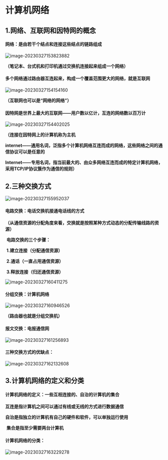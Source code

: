 # 计算机网络

## 1.网络、互联网和因特网的概念

#### 网络：是由若干个结点和连接这些结点的链路组成

![image-20230327153823882](C:\Users\Admin\AppData\Roaming\Typora\typora-user-images\image-20230327153823882.png)

**（笔记本、台式机和打印机通过交换机连接起来组成一个网络）**



#### 多个网络通过路由器互连起来，构成一个覆盖范围更大的网络，就是互联网

![image-20230327154154160](C:\Users\Admin\AppData\Roaming\Typora\typora-user-images\image-20230327154154160.png)

**（互联网也可以是“网络的网络”）**



#### 因特网是世界上最大的互联网——用户数以亿计，互连的网络数以百万计

![image-20230327154402025](C:\Users\Admin\AppData\Roaming\Typora\typora-user-images\image-20230327154402025.png)

**（连接在因特网上的计算机称为主机**

​	**internet——通用名词，泛指多个计算机网络互连而成的网络，这些网络之间的通信协议可以是任意的**

​	**Internet——专用名词，指当前最大的、由众多网络互连而成的特定计算机网络，采用TCP/IP协议簇作为通信的规则）**





## 2.三种交换方式

![image-20230327155952037](C:\Users\Admin\AppData\Roaming\Typora\typora-user-images\image-20230327155952037.png)

#### 电路交换：电话交换机接通电话线的方式

**（从通信资源的分配角度来看，交换就是按照某种方式动态的分配传输线路的资源）**

​	**电路交换的三个步骤：**

​				**1.建立连接（分配通信资源）**

​				**2.通话（一直占用通信资源）**

​				**3.释放连接（归还通信资源）**

![image-20230327160411275](C:\Users\Admin\AppData\Roaming\Typora\typora-user-images\image-20230327160411275.png)



#### 分组交换：计算机网络

![image-20230327160946526](C:\Users\Admin\AppData\Roaming\Typora\typora-user-images\image-20230327160946526.png)

**（路由器也就是分组交换机）**

#### 报文交换：电报通信网

![image-20230327161256893](C:\Users\Admin\AppData\Roaming\Typora\typora-user-images\image-20230327161256893.png)

#### 三种交换方式的优缺点：

![image-20230327162132608](C:\Users\Admin\AppData\Roaming\Typora\typora-user-images\image-20230327162132608.png)



## 3.计算机网络的定义和分类

#### 计算机网络的定义：一些互相连接的、自治的计算机的集合

​											**互连是指计算机之间可以通过有线或无线的方式进行数据通信**

​											**自治是指独立的计算机有自己的硬件和软件，可以单独运行使用**

​											**集合是指至少需要两台计算机**



#### 计算机网络的分类：

![image-20230327163229278](C:\Users\Admin\AppData\Roaming\Typora\typora-user-images\image-20230327163229278.png)